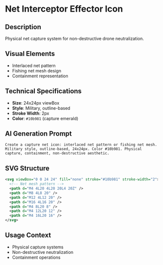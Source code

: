 # Net Interceptor Effector Icon

## Description
Physical net capture system for non-destructive drone neutralization.

## Visual Elements
- Interlaced net pattern
- Fishing net mesh design
- Containment representation

## Technical Specifications
- **Size**: 24x24px viewBox
- **Style**: Military, outline-based
- **Stroke Width**: 2px
- **Color**: `#10b981` (capture emerald)

## AI Generation Prompt
```
Create a capture net icon: interlaced net pattern or fishing net mesh. Military style, outline-based, 24x24px. Color #10b981. Physical capture, containment, non-destructive aesthetic.
```

## SVG Structure
```svg
<svg viewBox="0 0 24 24" fill="none" stroke="#10b981" stroke-width="2">
  <!-- Net mesh pattern -->
  <path d="M4 4L20 4L20 20L4 20Z" />
  <path d="M8 4L8 20" />
  <path d="M12 4L12 20" />
  <path d="M16 4L16 20" />
  <path d="M4 8L20 8" />
  <path d="M4 12L20 12" />
  <path d="M4 16L20 16" />
</svg>
```

## Usage Context
- Physical capture systems
- Non-destructive neutralization
- Containment operations
